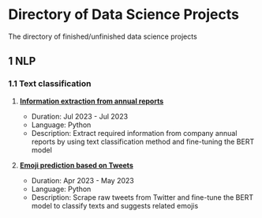 # Directory of Data Science Projects

The directory of finished/unfinished data science projects

## 1 NLP

### 1.1 Text classification

1. **[Information extraction from annual reports](https://github.com/yixiaowang2001/ds-project-directory/tree/main/NLP/text-classification/info-extraction-annual-reports)**

   - Duration: Jul 2023 - Jul 2023
   - Language: Python
   - Description: Extract required information from company annual reports by using text classification method and fine-tuning the BERT model

1. **[Emoji prediction based on Tweets](https://github.com/yixiaowang2001/ds-project-directory/tree/main/NLP/text-classification/emoji-prediction-based-on-tweets)**
   - Duration: Apr 2023 - May 2023
   - Language: Python
   - Description: Scrape raw tweets from Twitter and fine-tune the BERT model to classify texts and suggests related emojis

